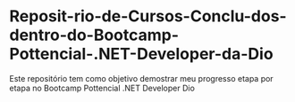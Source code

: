 # Reposit-rio-de-Cursos-Conclu-dos-dentro-do-Bootcamp-Pottencial-.NET-Developer-da-Dio
Este repositório tem como objetivo demostrar meu progresso etapa por etapa no Bootcamp Pottencial .NET Developer Dio
